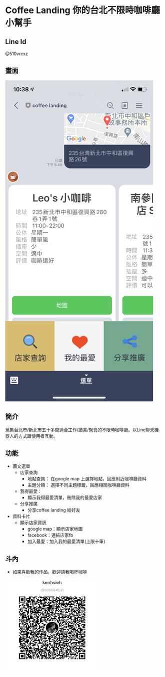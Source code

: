 # Coffee Landing 你的台北不限時咖啡廳小幫手

## Line Id
@510vrcxz

## 畫面

![image](https://github.com/kenHsieh25053/taipeiCoffeeShopChatbot/raw/master/images/chatbot.PNG)

## 簡介
蒐集台北市/新北市五十多間適合工作/讀書/聚會的不限時咖啡廳。以Line聊天機器人的方式跟使用者互動。

## 功能
* 圖文選單
  * 店家查詢
    * 地點查詢：
      在google map 上選擇地點，回應附近咖啡廳資料
    * 主題分類：
      選擇不同主題標籤，回應相關咖啡廳資料
  * 我得最愛：
    * 顯示我得最愛清單，刪除我的最愛店家
  * 分享推廣
    * 分享coffee landing 給好友
* 資料卡片
  * 顯示店家資訊
    * google map：顯示店家地圖
    * facebook：連結店家fb
    * 加入最愛：加入我的最愛清單(上限十筆)

## 斗內
* 如果喜歡我的作品，歡迎請我喝杯咖啡

<img src="./images/jkoqrcode.jpg" width="300" height="300">
